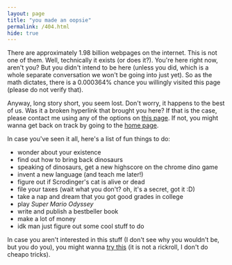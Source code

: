 ```yaml
---
layout: page
title: "you made an oopsie"
permalink: /404.html
hide: true
---
```


There are approximately 1.98 billion webpages on the internet. This is not one of them. Well, technically it exists (or does it?). You're here right now, aren't you? But you didn't intend to be here (unless you did, which is a whole separate conversation we won't be going into just yet). So as the math dictates, there is a 0.000364% chance you willingly visited this page (please do not verify that). 

Anyway, long story short, you seem lost. Don't worry, it happens to the best of us. Was it a broken hyperlink that brought you here? If that is the case, please contact me using any of the options on [this page](/contact/). If not, you might wanna get back on track by going to the [home page](https://omprabhu31.github.io/). 

In case you've seen it all, here's a list of fun things to do:

* wonder about your existence
* find out how to bring back dinosaurs
* speaking of dinosaurs, get a new highscore on the chrome dino game
* invent a new language (and teach me later!)
* figure out if Scrodinger's cat is alive or dead
* file your taxes (wait what you don't? oh, it's a secret, got it :D)
* take a nap and dream that you got good grades in college
* play <i>Super Mario Odyssey</i>
* write and publish a bestbeller book
* make a lot of money
* idk man just figure out some cool stuff to do

In case you aren't interested in this stuff (I don't see why you wouldn't be, but you do you), you might wanna [try this](/not_a_rickroll.jpg) (it is not a rickroll, I don't do cheapo tricks).
